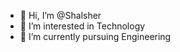 - 👋 Hi, I’m @Shalsher
- 👀 I’m interested in Technology     
- 🌱 I’m currently pursuing Engineering 

